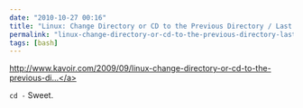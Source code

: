 ```yaml
---
date: "2010-10-27 00:16"
title: "Linux: Change Directory or CD to the Previous Directory / Last Path"
permalink: "linux-change-directory-or-cd-to-the-previous-directory-last-path"
tags: [bash]
---
```


<a href="http://www.kavoir.com/2009/09/linux-change-directory-or-cd-to-the-previous-directory-last-path.html">http://www.kavoir.com/2009/09/linux-change-directory-or-cd-to-the-previous-di...</a>

<code>cd -</code> Sweet.
